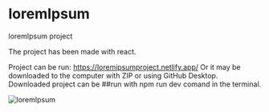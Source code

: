 # loremIpsum
loremIpsum project

The project has been made with react.

Project can be run: https://loremipsumproject.netlify.app/
Or it may be downloaded to the computer with ZIP or using GitHub Desktop. Downloaded project can be ##run with npm run dev comand in the terminal.

![loremIpsum](https://user-images.githubusercontent.com/38658881/228606313-fc7f9aab-a2ac-4021-bc17-93887a279663.PNG)

